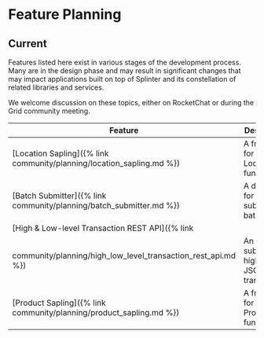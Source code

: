 # Feature Planning
<!--
  Copyright 2018-2021 Cargill Incorporated
  Licensed under Creative Commons Attribution 4.0 International License
  https://creativecommons.org/licenses/by/4.0/
-->

## Current

Features listed here exist in various stages of the development process.  Many
are in the design phase and may result in significant changes that may impact
applications built on top of Splinter and its constellation of related libraries
and services.

We welcome discussion on these topics, either on RocketChat or during the Grid
community meeting.

| Feature | Description |
| ------- | ----------- |
| [Location Sapling]({% link community/planning/location_sapling.md %}) | A front-end for Grid Location functionality |
| [Batch Submitter]({% link community/planning/batch_submitter.md %}) | A daemon for submitting batches |
| [High & Low-level Transaction REST API]({% link
community/planning/high_low_level_transaction_rest_api.md %}) | An API for submitting higher-level JSON transactions |
| [Product Sapling]({% link community/planning/product_sapling.md %}) | A front-end for Grid Product functionality |
